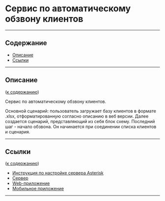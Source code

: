 <h1 name="title">Сервис по автоматическому обзвону клиентов</h1>

---

<h2 name="context">Содержание</h2>

- <a href="#description">Описание</a>
- <a href="#links">Ссылки</a>

---

<h2 name="description">Описание</h2>
<p>(<a href="#context">к содержанию</a>)</p>

Сервис по автоматическому обзвону клиентов. 

Основной сценарий: пользователь загружает базу клиентов в формате .xlsx, отформатированную согласно описанию в веб версии. Далее создается сценарий, представляющий из себя блок схему. Последний шаг - начало обзвона. Он начинается при соединении списка клиентов и сценария.

---

<h2 name="links">Ссылки</h2>
<p>(<a href="#context">к содержанию</a>)</p>

- <a href="https://github.com/Alllex202/asterisk_setup#readme">Инструкция по настройке сервера Asterisk</a>
- <a href="https://github.com/Sw24sX/Telephony">Сервер</a>
- <a href="https://github.com/Alllex202/telephony-react">Web-приложение</a>
- <a href="https://github.com/dekabrsky/ITalks">Мобильное приложение</a>

---
